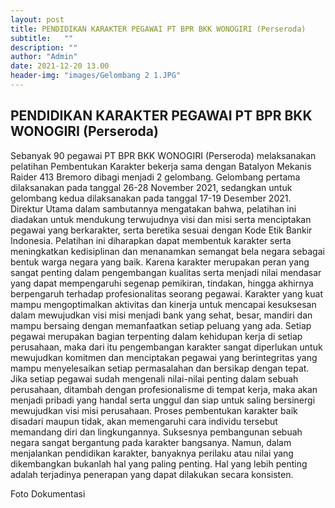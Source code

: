 ```yaml
---
layout: post
title: PENDIDIKAN KARAKTER PEGAWAI PT BPR BKK WONOGIRI (Perseroda)
subtitle:   ""
description: ""
author: "Admin"
date: 2021-12-20 13.00
header-img: "images/Gelombang 2 1.JPG"
---
```



## PENDIDIKAN KARAKTER PEGAWAI PT BPR BKK WONOGIRI (Perseroda)

Sebanyak 90 pegawai PT BPR BKK WONOGIRI (Perseroda) melaksanakan pelatihan Pembentukan Karakter bekerja sama dengan Batalyon Mekanis Raider 413 Bremoro dibagi menjadi 2 gelombang. Gelombang pertama dilaksanakan pada tanggal 26-28 November 2021, sedangkan untuk gelombang kedua dilaksanakan pada tanggal 17-19 Desember 2021. Direktur Utama dalam sambutannya mengatakan bahwa, pelatihan ini diadakan untuk mendukung terwujudnya visi dan misi serta menciptakan pegawai yang berkarakter, serta beretika sesuai dengan Kode Etik Bankir Indonesia. 
Pelatihan ini diharapkan dapat membentuk karakter serta meningkatkan kedisiplinan dan menanamkan semangat bela negara sebagai bentuk warga negara yang baik. Karena karakter merupakan peran yang sangat penting dalam pengembangan kualitas serta menjadi nilai mendasar yang dapat mempengaruhi segenap pemikiran, tindakan, hingga akhirnya berpengaruh terhadap profesionalitas seorang pegawai. Karakter yang kuat mampu mengoptimalkan aktivitas dan kinerja untuk mencapai kesuksesan dalam mewujudkan visi misi menjadi bank yang sehat, besar, mandiri dan mampu bersaing dengan memanfaatkan setiap peluang yang ada. 
Setiap pegawai merupakan bagian terpenting dalam kehidupan kerja di setiap perusahaan, maka dari itu pengembangan karakter sangat diperlukan untuk mewujudkan komitmen dan menciptakan pegawai yang berintegritas yang mampu menyelesaikan setiap permasalahan dan bersikap dengan tepat. Jika setiap pegawai sudah mengenali nilai-nilai penting dalam sebuah perusahaan, ditambah dengan profesionalisme di tempat kerja, maka akan menjadi pribadi yang handal serta unggul dan siap untuk saling bersinergi mewujudkan visi misi perusahaan.
Proses pembentukan karakter baik disadari maupun tidak, akan memengaruhi cara individu tersebut memandang diri dan lingkungannya. Suksesnya pembangunan sebuah negara sangat bergantung pada karakter bangsanya. Namun, dalam menjalankan pendidikan karakter, banyaknya perilaku atau nilai yang dikembangkan bukanlah hal yang paling penting. Hal yang lebih penting adalah terjadinya penerapan  yang dapat dilakukan secara konsisten. 

Foto Dokumentasi

<img src="/images/Gelombang_2.JPG" class="img-responsive img-centered" alt="">

<img src="/images/Gel_1.JPG" class="img-responsive img-centered" alt="">

<img src="/images/gel_1_2.jpg" class="img-responsive img-centered" alt="">






